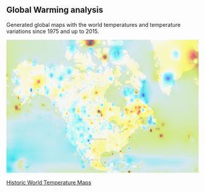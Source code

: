 ## Global Warming analysis

Generated global maps with the world temperatures and temperature variations since 1975 and up to 2015.

![Temperature Deviations](/assets/images/temperatures.jpg)

[Historic World Temperature Maps](https://jnbigdatatemp.s3.amazonaws.com/index.html)